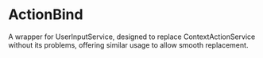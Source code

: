 # ActionBind
A wrapper for UserInputService, designed to replace ContextActionService without its problems, offering similar usage to allow smooth replacement.

